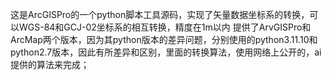 这是ArcGISPro的一个python脚本工具源码，实现了矢量数据坐标系的转换，可以WGS-84和GCJ-02坐标系的相互转换，精度在1m以内
提供了ArvGISPro和ArcMap两个版本，因为其python版本的差异问题，分别使用的python3.11.10和python2.7版本，因此有所差异和区别，里面的转换算法，使用网络上公开的，ai提供的算法来完成；
